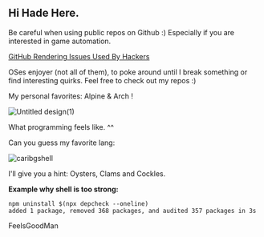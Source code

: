 ## Hi Hade Here.

Be careful when using public repos on Github :)
Especially if you are interested in game automation. 

[GitHub Rendering Issues Used By Hackers](https://github.com/community/community/discussions/151605) 

OSes enjoyer (not all of them), to poke around until I break something or find interesting quirks. 
Feel free to check out my repos :)

My personal favorites: Alpine & Arch ! 

![Untitled design(1)](https://github.com/user-attachments/assets/cc40710e-45e0-422b-92af-19d831503543)

What programming feels like. ^^ 

Can you guess my favorite lang:

![caribgshell](https://github.com/user-attachments/assets/78096593-05cb-49ba-b3c9-8e9260c7bde4)

I'll give you a hint: Oysters, Clams and Cockles. 

**Example why shell is too strong:**
```
npm uninstall $(npx depcheck --oneline)
added 1 package, removed 368 packages, and audited 357 packages in 3s
``` 
FeelsGoodMan 

###
